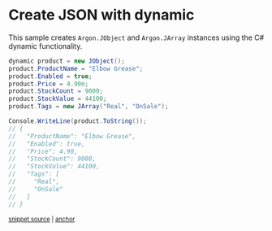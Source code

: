 # Create JSON with dynamic

This sample creates `Argon.JObject` and `Argon.JArray` instances using the C# dynamic functionality.

<!-- snippet: CreateJsonDynamic -->
<a id='snippet-createjsondynamic'></a>
```cs
dynamic product = new JObject();
product.ProductName = "Elbow Grease";
product.Enabled = true;
product.Price = 4.90m;
product.StockCount = 9000;
product.StockValue = 44100;
product.Tags = new JArray("Real", "OnSale");

Console.WriteLine(product.ToString());
// {
//   "ProductName": "Elbow Grease",
//   "Enabled": true,
//   "Price": 4.90,
//   "StockCount": 9000,
//   "StockValue": 44100,
//   "Tags": [
//     "Real",
//     "OnSale"
//   ]
// }
```
<sup><a href='/src/ArgonTests/Documentation/Samples/Linq/CreateJsonDynamic.cs#L13-L36' title='Snippet source file'>snippet source</a> | <a href='#snippet-createjsondynamic' title='Start of snippet'>anchor</a></sup>
<!-- endSnippet -->
